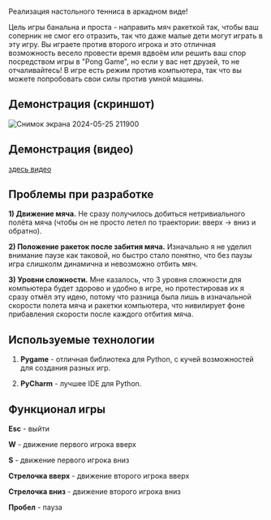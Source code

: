 ### 







Реализация настольного тенниса в аркадном виде!


Цель игры банальна и проста - направить мяч ракеткой так, чтобы ваш соперник не смог его отразить, так что даже малые дети могут играть в эту игру.
Вы играете против второго игрока и это отличная возможность весело провести время вдвоём или решить ваш спор посредством игры в "Pong Game", но если у вас нет друзей, то не отчаливайтесь! В игре есть режим против компьютера, так что вы можете попробовать свои силы против умной машины. 

## Демонстрация (скриншот)


![Снимок экрана 2024-05-25 211900](https://github.com/nenavijypython/practika24/assets/150355650/416f3e32-9841-401b-b9e4-e62fcc7589b1)


## Демонстрация (видео)


[здесь видео](https://github.com/nenavijypython/practika24/assets/150355650/aeff320f-72b3-4519-b260-63cc890fcc0c)


## Проблемы при разработке


__1) Движение мяча.__ Не сразу получилось добиться нетривиального полёта мяча (чтобы он не просто летел по траектории: вверх -> вниз и обратно).


__2) Положение ракеток после забития мяча.__ Изначально я не уделил внимание паузе как таковой, но быстро стало понятно, что без паузы игра слишколм динамична и невозможно отбить мяч.


__3) Уровни сложности.__ Мне казалось, что 3 уровня сложности для компьютера будет здорово и удобно в игре, но протестировав их я сразу отмёл эту идею, потому что разница была лишь в изначальной скорости полета мяча и ракетки компьютера, что нивилирует фоне прибавления скорости после каждого отбития мяча.


## Используемые технологии


1) __Pygame__ - отличная библиотека для Python, с кучей возможностей для создания разных игр.


2) __PyCharm__ - лучшее IDE для Python.


## Функционал игры


__Esc__ - выйти 


__W__ - движение первого игрока вверх 


__S__ - движение первого игрока вниз


__Стрелочка вверх__ - движение второго игрока вверх   


__Стрелочка вниз__ - движение второго игрока вниз


__Пробел__ - пауза
